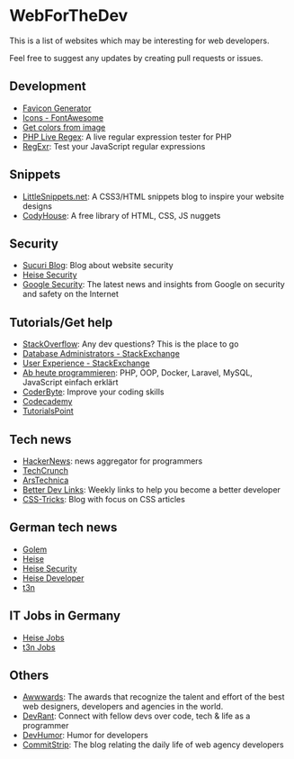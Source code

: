 WebForTheDev
============

This is a list of websites which may be interesting for web developers.

Feel free to suggest any updates by creating pull requests or issues.


## Development

- [Favicon Generator](https://realfavicongenerator.net/)
- [Icons - FontAwesome](http://fontawesome.io/)
- [Get colors from image](http://html-color-codes.info/colors-from-image/)
- [PHP Live Regex](http://www.phpliveregex.com/): A live regular expression tester for PHP
- [RegExr](http://regexr.com/): Test your JavaScript regular expressions


## Snippets
- [LittleSnippets.net](https://littlesnippets.net/): A CSS3/HTML snippets blog to inspire your website designs
- [CodyHouse](https://codyhouse.co/): A free library of HTML, CSS, JS nuggets


## Security

- [Sucuri Blog](https://blog.sucuri.net/): Blog about website security
- [Heise Security](https://www.heise.de/security/)
- [Google Security](https://security.googleblog.com/): The latest news and insights from Google on security and safety on the Internet


## Tutorials/Get help

- [StackOverflow](https://stackoverflow.com/): Any dev questions? This is the place to go
- [Database Administrators - StackExchange](https://dba.stackexchange.com/)
- [User Experience - StackExchange](https://ux.stackexchange.com/)
- [Ab heute programmieren](https://www.html5rocks.com/en/): PHP, OOP, Docker, Laravel, MySQL, JavaScript einfach erklärt
- [CoderByte](https://coderbyte.com/): Improve your coding skills
- [Codecademy](https://www.codecademy.com)
- [TutorialsPoint](https://www.tutorialspoint.com/)


## Tech news​

- [HackerNews](https://news.ycombinator.com/): news aggregator for programmers
- [TechCrunch](https://techcrunch.com/)
- [ArsTechnica](https://arstechnica.com/)
- [Better Dev Links](https://betterdev.link/): Weekly links to help you become a better developer
- [CSS-Tricks](https://css-tricks.com/): Blog with focus on CSS articles


## German tech news

- [Golem](https://www.golem.de/)
- [Heise](https://www.heise.de/)
- [Heise Security](https://www.heise.de/security/)
- [Heise Developer](https://www.heise.de/developer/)
-  [t3n](http://t3n.de/)


## IT Jobs in Germany

-   [Heise Jobs](https://jobs.heise.de/)
-   [t3n Jobs](http://t3n.de/jobs/)


## Others

- [Awwwards](https://www.awwwards.com/): The awards that recognize the talent and effort of the best web designers, developers and agencies in the world.
- [DevRant](https://www.devrant.io/): Connect with fellow devs over code, tech & life as a programmer
- [DevHumor](http://devhumor.com/): Humor for developers
- [CommitStrip](http://www.commitstrip.com): The blog relating the daily life of web agency developers